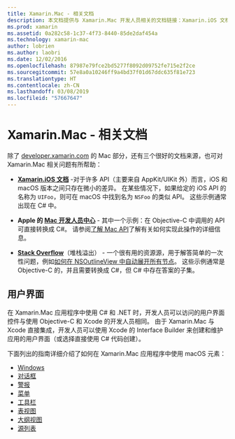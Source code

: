 ```yaml
---
title: Xamarin.Mac - 相关文档
description: 本文档提供与 Xamarin.Mac 开发人员相关的文档链接：Xamarin.iOS 文档、Apple Mac 开发人员中心以及介绍如何使用 Xamarin.Mac 生成用户界面的各种指南。
ms.prod: xamarin
ms.assetid: 0a282c58-1c37-4f73-8440-85de2daf454a
ms.technology: xamarin-mac
author: lobrien
ms.author: laobri
ms.date: 12/02/2016
ms.openlocfilehash: 87987e79fce2bd5277f8092d09752fe715e2f2ce
ms.sourcegitcommit: 57e8a0a10246ff9a4bd37f01d67ddc635f81e723
ms.translationtype: HT
ms.contentlocale: zh-CN
ms.lasthandoff: 03/08/2019
ms.locfileid: "57667647"
---
```

# <a name="xamarinmac-related-documentation"></a>Xamarin.Mac - 相关文档

除了 [developer.xamarin.com](~/mac/get-started/index.md) 的 Mac 部分，还有三个很好的文档来源，也可对 Xamarin.Mac 相关问题有所帮助：

- [**Xamarin.iOS 文档**](~/ios/get-started/index.md) -对于许多 API（主要来自 AppKit/UIKit 外）而言，iOS 和 macOS 版本之间只存在微小的差异。 在某些情况下，如果给定的 iOS API 的名称为 `UIFoo`，则可在 macOS 中找到名为 `NSFoo` 的类似 API。 这些示例通常出现在 C# 中。

- **Apple 的 [Mac 开发人员中心](https://developer.apple.com/devcenter/mac/)** - 其中一个示例：在 Objective-C 中调用的 API 可直接转换成 C#。 请参阅[了解 Mac API](~/mac/app-fundamentals/mac-apis.md)了解有关如何实现此操作的详细信息。

- [**Stack Overflow**](https://stackoverflow.com/)（堆栈溢出） - 一个很有用的资源源，用于解答简单的一次性问题，例如[如何在 NSOutlineView 中自动展开所有节点](https://stackoverflow.com/questions/519751/nsoutlineview-auto-expand-all-nodes)。 这些示例通常是 Objective-C 的，并且需要转换成 C#，但 C# 中存在答案的子集。

## <a name="user-interface"></a>用户界面

在 Xamarin.Mac 应用程序中使用 C# 和 .NET 时，开发人员可以访问的用户界面控件与使用 Objective-C 和 Xcode 的开发人员相同。 由于 Xamarin.Mac 与 Xcode 直接集成，开发人员可以使用 Xcode 的 Interface Builder 来创建和维护应用的用户界面（或选择直接使用 C# 代码创建）。

下面列出的指南详细介绍了如何在 Xamarin.Mac 应用程序中使用 macOS 元素：

- [Windows](~/mac/user-interface/window.md)
- [对话框](~/mac/user-interface/dialog.md)
- [警报](~/mac/user-interface/alert.md)
- [菜单](~/mac/user-interface/menu.md)
- [工具栏](~/mac/user-interface/toolbar.md)
- [表视图](~/mac/user-interface/table-view.md)
- [大纲视图](~/mac/user-interface/outline-view.md)
- [源列表](~/mac/user-interface/source-list.md)

